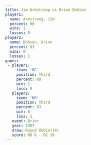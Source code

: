 ```yaml
---
title: Jim Armstrong vs Brian Dobson
player1:              
  name: Armstrong, Jim
  percent: 90         
  wins: 1             
  losses: 0           
player2:              
  name: Dobson, Brian 
  percent: 83         
  wins: 0             
  losses: 1           
games:
 - player1:         
     team: 'BC'     
     position: Third
     percent: 90    
     win: 1         
     loss: 0        
   player2:         
     team: 'NB'     
     position: Third
     percent: 83    
     win: 0         
     loss: 1        
   event: Brier         
   year: 1987           
   draw: Round Robin(14)
   score: NB 6 - BC 10  
---
```

